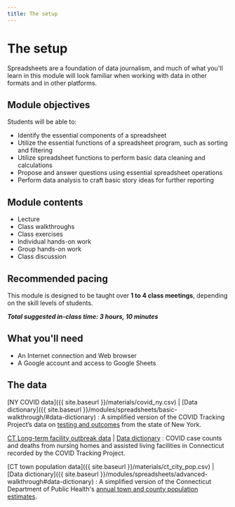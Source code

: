 ```yaml
---
title: The setup
---
```


# The setup

Spreadsheets are a foundation of data journalism, and much of what you'll learn in this module will look familiar when working with data in other formats and in other platforms.

## Module objectives

Students will be able to:
* Identify the essential components of a spreadsheet
* Utilize the essential functions of a spreadsheet program, such as sorting and filtering
* Utilize spreadsheet functions to perform basic data cleaning and calculations
* Propose and answer questions using essential spreadsheet operations
* Perform data analysis to craft basic story ideas for further reporting

## Module contents

* Lecture
* Class walkthroughs
* Class exercises
* Individual hands-on work
* Group hands-on work
* Class discussion

## Recommended pacing

This module is designed to be taught over **1 to 4 class meetings**, depending on the skill levels of students.

***Total suggested in-class time: 3 hours, 10 minutes***

## What you'll need

* An Internet connection and Web browser
* A Google account and access to Google Sheets

## The data

[NY COVID data]({{ site.baseurl }}/materials/covid_ny.csv) | [Data dictionary]({{ site.baseurl }}/modules/spreadsheets/basic-walkthrough/#data-dictionary)
: A simplified version of the COVID Tracking Project’s data on [testing and outcomes](https://explore.covidtracking.com/state/ny/index.html) from the state of New York.

[CT Long-term facility outbreak data](https://explore.covidtracking.com/state/ct/ltc/facilities.html) | [Data dictionary](https://explore.covidtracking.com/field-definitions/ltc-facility/index.html)
: COVID case counts and deaths from nursing homes and assisted living facilities in Connecticut recorded by the COVID Tracking Project.

[CT town population data]({{ site.baseurl }}/materials/ct_city_pop.csv) | [Data dictionary]({{ site.baseurl }}/modules/spreadsheets/advanced-walkthrough#data-dictionary)
: A simplified version of the Connecticut Department of Public Health's [annual town and county population estimates](https://portal.ct.gov/DPH/Health-Information-Systems--Reporting/Population/Annual-Town-and-County-Population-for-Connecticut).